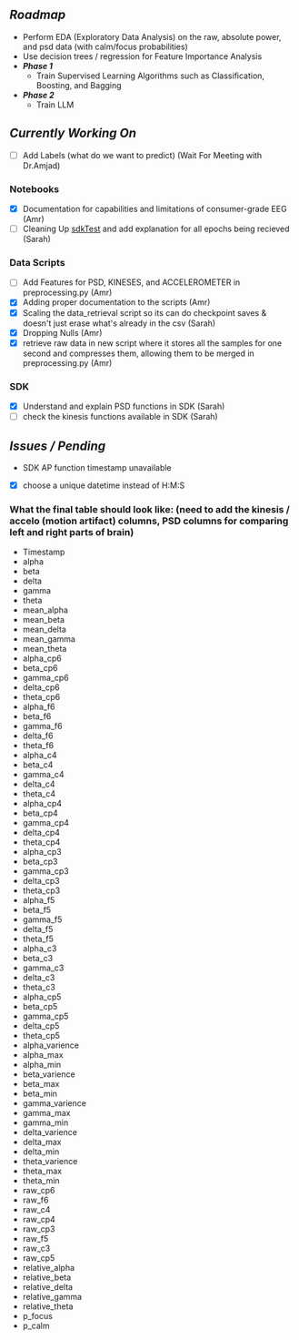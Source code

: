 ## *Roadmap*
  - Perform EDA (Exploratory Data Analysis) on the raw, absolute power, and psd data (with calm/focus probabilities)
  - Use decision trees / regression for Feature Importance Analysis
  - ***Phase 1***
    - Train Supervised Learning Algorithms such as Classification, Boosting, and Bagging
  - ***Phase 2***
    - Train LLM
## *Currently Working On*
- [ ] Add Labels (what do we want to predict) (Wait For Meeting with Dr.Amjad)
### Notebooks
- [x] Documentation for capabilities and limitations of consumer-grade EEG (Amr)
- [ ] Cleaning Up [sdkTest](src/python/notebooks/SDKtest.ipynb) and add explanation for all epochs being recieved (Sarah)
### Data Scripts
- [ ] Add Features for PSD, KINESES, and ACCELEROMETER in preprocessing.py (Amr)
- [x] Adding proper documentation to the scripts (Amr)
- [x] Scaling the data_retrieval script so its can do checkpoint saves & doesn't just erase what's already in the csv (Sarah)
- [x] Dropping Nulls (Amr)
- [x] retrieve raw data in new script where it stores all the samples for one second and compresses them, allowing them to be merged in preprocessing.py (Amr)
### SDK
- [x] Understand and explain PSD functions in SDK (Sarah)
- [ ] check the kinesis functions available in SDK (Sarah)
## *Issues / Pending*
- SDK AP function timestamp unavailable
- [x] choose a unique datetime instead of H:M:S
### What the final table should look like: (need to add the kinesis / accelo (motion artifact) columns, PSD columns for comparing left and right parts of brain)
- Timestamp
- alpha
- beta
- delta
- gamma
- theta
- mean_alpha
- mean_beta
- mean_delta
- mean_gamma
- mean_theta
- alpha_cp6  
- beta_cp6  
- gamma_cp6  
- delta_cp6  
- theta_cp6  
- alpha_f6  
- beta_f6  
- gamma_f6  
- delta_f6  
- theta_f6  
- alpha_c4  
- beta_c4  
- gamma_c4  
- delta_c4  
- theta_c4  
- alpha_cp4  
- beta_cp4  
- gamma_cp4  
- delta_cp4  
- theta_cp4  
- alpha_cp3  
- beta_cp3  
- gamma_cp3  
- delta_cp3  
- theta_cp3  
- alpha_f5  
- beta_f5  
- gamma_f5  
- delta_f5  
- theta_f5  
- alpha_c3  
- beta_c3  
- gamma_c3  
- delta_c3  
- theta_c3  
- alpha_cp5  
- beta_cp5  
- gamma_cp5  
- delta_cp5  
- theta_cp5 
- alpha_varience 
- alpha_max  
- alpha_min  
- beta_varience  
- beta_max  
- beta_min  
- gamma_varience 
- gamma_max  
- gamma_min  
- delta_varience  
- delta_max  
- delta_min  
- theta_varience 
- theta_max  
- theta_min   
- raw_cp6
- raw_f6
- raw_c4
- raw_cp4
- raw_cp3
- raw_f5
- raw_c3
- raw_cp5
- relative_alpha
- relative_beta
- relative_delta
- relative_gamma
- relative_theta
- p_focus
- p_calm